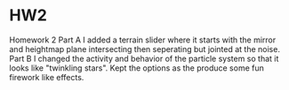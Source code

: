 # HW2
Homework 2
Part A I added a terrain slider where it starts with the mirror and heightmap plane intersecting then seperating but jointed at the noise.
Part B I changed the activity and behavior of the particle system so that it looks like "twinkling stars". Kept the options as the produce some fun firework like effects.
